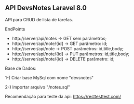 ## API DevsNotes Laravel 8.0

API para CRUD de lista de tarefas.

EndPoints 

- http://server/api/notes -> GET sem parâmetros;
- http://server/api/note/{id} -> GET parâmetro: id;
- http://server/api/note -> POST parâmetros: id,title,body;
- http://server/api/note/{id} -> PUT parâmetros: id,title,body;
- http://server/api/note/{id} -> DELETE parâmetro: id;

Base de Dados:

1-) Criar base MySql com nome "devsnotes"

2-) Importar arquivo "/notes.sql"

Recomendação para teste da api:
https://resttesttest.com/
